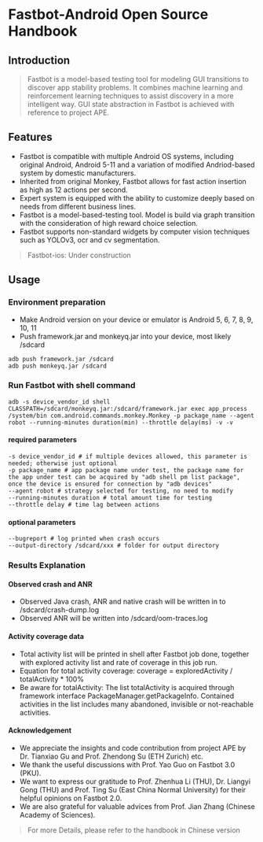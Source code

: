 # Fastbot-Android Open Source Handbook

## Introduction
> Fastbot is a model-based testing tool for modeling GUI transitions to discover app stability problems. It combines machine learning and reinforcement learning techniques to assist discovery in a more intelligent way. GUI state abstraction in Fastbot is achieved with reference to project APE.

## Features
* Fastbot is compatible with multiple Android OS systems, including original Android, Android 5-11 and a variation of modified Andriod-based system by domestic manufacturers.
* Inherited from original Monkey, Fastbot allows for fast action insertion as high as 12 actions per second.
* Expert system is equipped with the ability to customize deeply based on needs from different business lines.
* Fastbot is a model-based-testing tool. Model is build via graph transition with the consideration of high reward choice selection.
* Fastbot supports non-standard widgets by computer vision techniques such as YOLOv3, ocr and cv segmentation.

> Fastbot-ios: Under construction

## Usage
### Environment preparation
* Make Android version on your device or emulator is Android 5, 6, 7, 8, 9, 10, 11
* Push framework.jar and monkeyq.jar into your device, most likely /sdcard
```
adb push framework.jar /sdcard
adb push monkeyq.jar /sdcard
```

### Run Fastbot with shell command
`
adb -s device_vendor_id shell CLASSPATH=/sdcard/monkeyq.jar:/sdcard/framework.jar exec app_process /system/bin
com.android.commands.monkey.Monkey -p package_name --agent robot --running-minutes duration(min) --throttle delay(ms) -v -v
`

#### required parameters

```
-s device_vendor_id # if multiple devices allowed, this parameter is needed; otherwise just optional
-p package_name # app package name under test, the package name for the app under test can be acquired by "adb shell pm list package", once the device is ensured for connection by "adb devices"
--agent robot # strategy selected for testing, no need to modify
--running-minutes duration # total amount time for testing
--throttle delay # time lag between actions
```

#### optional parameters
```
--bugreport # log printed when crash occurs
--output-directory /sdcard/xxx # folder for output directory
```

### Results Explanation
#### Observed crash and ANR
* Observed Java crash, ANR and native crash will be written in to /sdcard/crash-dump.log
* Observed ANR will be written into /sdcard/oom-traces.log


#### Activity coverage data
* Total activity list will be printed in shell after Fastbot job done, together with explored activity list and rate of coverage in this job run.
* Equation for total activity coverage:  coverage = exploredActivity / totalActivity * 100%
* Be aware for totalActivity: The list totalActivity is acquired through framework interface PackageManager.getPackageInfo. Contained activities in the list includes many abandoned, invisible or not-reachable activities.


#### Acknowledgement
* We appreciate the insights and code contribution from project APE by Dr. Tianxiao Gu and Prof. Zhendong Su (ETH Zurich) etc.
* We thank the useful discussions with Prof. Yao Guo on Fastbot 3.0 (PKU).
* We want to express our gratitude to Prof. Zhenhua Li (THU), Dr. Liangyi Gong (THU) and Prof. Ting Su (East China Normal University) for their helpful opinions on Fastbot 2.0.
* We are also grateful for valuable advices from Prof. Jian Zhang (Chinese Academy of Sciences).

> For more Details,  please refer to the handbook in Chinese version

